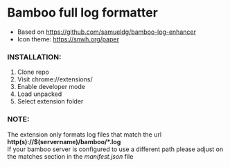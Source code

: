 # Bamboo full log formatter

- Based on https://github.com/samueldg/bamboo-log-enhancer
- Icon theme: https://snwh.org/paper

### INSTALLATION:
1. Clone repo
2. Visit chrome://extensions/
3. Enable developer mode
4. Load unpacked
5. Select extension folder


### NOTE:
The extension only formats log files that match the url **http(s)://$(servername)/bamboo/\*.log**  
If your bamboo server is configured to use a different path please adjust on the matches section in the *manifest.json* file
